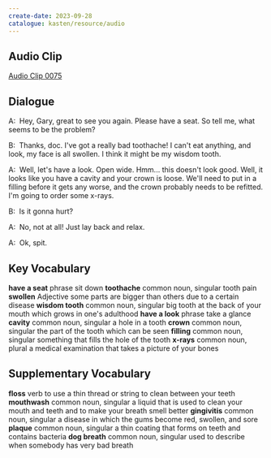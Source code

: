 ```yaml
---
create-date: 2023-09-28
catalogue: kasten/resource/audio
---
```


## Audio Clip
[Audio Clip 0075](https://archive.org/download/englishpod_all/englishpod_0075dg.mp3)

## Dialogue
A:  Hey,   Gary,   great to see you again. Please have a seat. So tell me, what seems to be the problem?

B:  Thanks,   doc. I've got a really bad toothache! I can't eat anything, and look, my face is all swollen. I think it might be my wisdom tooth.

A:  Well, let's have a look. Open wide. Hmm... this doesn't look good.  Well, it looks like you have a cavity  and your crown is loose. We'll need to put in a filling before it gets any worse, and the crown probably needs to be refitted. I'm going to order some x-rays.

B:  Is it gonna hurt?

A:  No, not at all! Just lay back and relax.

A:  Ok,   spit.

## Key Vocabulary
**have a seat**    phrase                  sit down
**toothache**      common noun, singular   tooth pain
**swollen**        Adjective               some parts are bigger than others due to a certain disease
**wisdom tooth**   common noun, singular   big tooth at the back of your mouth which grows in one's adulthood
**have a look**    phrase                  take a glance
**cavity**         common noun, singular   a hole in a tooth
**crown**          common noun, singular   the part of the tooth which can be seen
**filling**        common noun, singular   something that fills the hole of the tooth
**x-rays**         common noun, plural     a medical examination that takes a picture of your bones

## Supplementary Vocabulary
**floss**        verb                    to use a thin thread or string to clean between your teeth
**mouthwash**    common noun, singular   a liquid that is used to clean your mouth and teeth and to make your breath smell better
**gingivitis**   common noun, singular   a disease in which the gums become red, swollen, and sore
**plaque**       common noun, singular   a thin coating that forms on teeth and contains bacteria
**dog breath**   common noun, singular   used to describe when somebody has very bad breath
